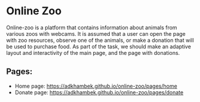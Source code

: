 # Online Zoo

Online-zoo is a platform that contains information about animals from various zoos with webcams. It is assumed that a user can open the page with zoo resources, observe one of the animals, or make a donation that will be used to purchase food. As part of the task, we should make an adaptive layout and interactivity of the main page, and the page with donations.

## Pages:

-   Home page: https://adkhambek.github.io/online-zoo/pages/home
-   Donate page: https://adkhambek.github.io/online-zoo/pages/donate
